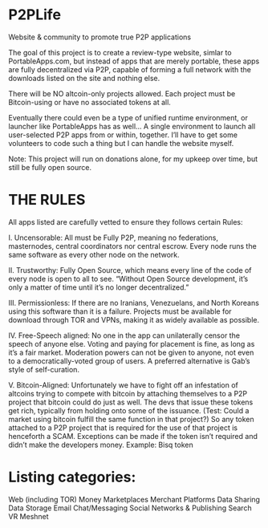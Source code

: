 # P2PLife
Website & community to promote true P2P applications

The goal of this project is to create a review-type website, simlar to PortableApps.com, but instead of apps that are merely portable, these apps are fully decentralized via P2P, capable of forming a full network with the downloads listed on the site and nothing else. 

There will be NO altcoin-only projects allowed. Each project must be Bitcoin-using or have no associated tokens at all.

Eventually there could even be a type of unified runtime environment, or launcher like PortableApps has as well… A single environment to launch all user-selected P2P apps from or within, together. I’ll have to get some volunteers to code such a thing but I can handle the website myself.

Note: This project will run on donations alone, for my upkeep over time, but still be fully open source. 


# THE RULES
All apps listed are carefully vetted to ensure they follows certain Rules: 

I. Uncensorable: All must be Fully P2P, meaning no federations, masternodes, central coordinators nor central escrow. Every node runs the same software as every other node on the network.

II. Trustworthy: Fully Open Source, which means every line of the code of every node is open to all to see. “Without Open Source development, it’s only a matter of time until it’s no longer decentralized.”

III. Permissionless: If there are no Iranians, Venezuelans, and North Koreans using this software than it is a failure. Projects must be available for download through TOR and VPNs, making it as widely available as possible.  

IV. Free-Speech aligned: No one in the app can unilaterally censor the speech of anyone else. Voting and paying for placement is fine, as long as it’s a fair market. Moderation powers can not be given to anyone, not even to a democratically-voted group of users. A preferred alternative is Gab’s style of self-curation.   

V. Bitcoin-Aligned: Unfortunately we have to fight off an infestation of altcoins trying to compete with bitcoin by attaching themselves to a P2P project that bitcoin could do just as well. The devs that issue these tokens get rich, typically from holding onto some of the issuance. (Test: Could a market using bitcoin fulfill the same function in that project?) So any token attached to a P2P project that is required for the use of that project is henceforth a SCAM. Exceptions can be made if the token isn’t required and didn’t make the developers money. Example: Bisq token


# Listing categories:

Web (including TOR)
Money 
Marketplaces
Merchant Platforms
Data Sharing
Data Storage
Email
Chat/Messaging
Social Networks & Publishing
Search
VR
Meshnet
